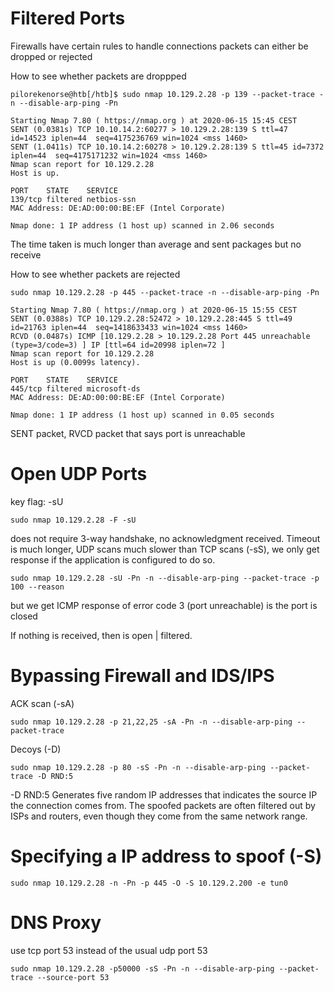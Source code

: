 # Filtered Ports 
Firewalls have certain rules to handle connections
packets can either be dropped or rejected 


How to see whether packets are droppped
```shell-session
pilorekenorse@htb[/htb]$ sudo nmap 10.129.2.28 -p 139 --packet-trace -n --disable-arp-ping -Pn

Starting Nmap 7.80 ( https://nmap.org ) at 2020-06-15 15:45 CEST
SENT (0.0381s) TCP 10.10.14.2:60277 > 10.129.2.28:139 S ttl=47 id=14523 iplen=44  seq=4175236769 win=1024 <mss 1460>
SENT (1.0411s) TCP 10.10.14.2:60278 > 10.129.2.28:139 S ttl=45 id=7372 iplen=44  seq=4175171232 win=1024 <mss 1460>
Nmap scan report for 10.129.2.28
Host is up.

PORT    STATE    SERVICE
139/tcp filtered netbios-ssn
MAC Address: DE:AD:00:00:BE:EF (Intel Corporate)

Nmap done: 1 IP address (1 host up) scanned in 2.06 seconds
```
The time taken is much longer than average and sent packages but no receive

How to see whether packets are rejected
```shell-session
sudo nmap 10.129.2.28 -p 445 --packet-trace -n --disable-arp-ping -Pn

Starting Nmap 7.80 ( https://nmap.org ) at 2020-06-15 15:55 CEST
SENT (0.0388s) TCP 10.129.2.28:52472 > 10.129.2.28:445 S ttl=49 id=21763 iplen=44  seq=1418633433 win=1024 <mss 1460>
RCVD (0.0487s) ICMP [10.129.2.28 > 10.129.2.28 Port 445 unreachable (type=3/code=3) ] IP [ttl=64 id=20998 iplen=72 ]
Nmap scan report for 10.129.2.28
Host is up (0.0099s latency).

PORT    STATE    SERVICE
445/tcp filtered microsoft-ds
MAC Address: DE:AD:00:00:BE:EF (Intel Corporate)

Nmap done: 1 IP address (1 host up) scanned in 0.05 seconds
```

SENT packet, RVCD packet that says port is unreachable 


# Open UDP Ports 
key flag: -sU
```shell-session
sudo nmap 10.129.2.28 -F -sU
```
does not require 3-way handshake, no acknowledgment received. Timeout is much longer, UDP scans much slower than TCP scans (-sS), we only get response if the application is configured to do so. 

```shell-session
sudo nmap 10.129.2.28 -sU -Pn -n --disable-arp-ping --packet-trace -p 100 --reason 
```
but we get ICMP response of error code 3 (port unreachable) is the port is closed

If nothing is received, then is open | filtered. 

# Bypassing Firewall and IDS/IPS 

ACK scan (-sA)
```shell-session
sudo nmap 10.129.2.28 -p 21,22,25 -sA -Pn -n --disable-arp-ping --packet-trace
```

Decoys (-D)
```shell-session
sudo nmap 10.129.2.28 -p 80 -sS -Pn -n --disable-arp-ping --packet-trace -D RND:5
```
-D RND:5	Generates five random IP addresses that indicates the source IP the connection comes from.
The spoofed packets are often filtered out by ISPs and routers, even though they come from the same network range.

# Specifying a IP address to spoof (-S)
```shell-session
sudo nmap 10.129.2.28 -n -Pn -p 445 -O -S 10.129.2.200 -e tun0
```

# DNS Proxy 
use tcp port 53 instead of the usual udp port 53
```shell-session
sudo nmap 10.129.2.28 -p50000 -sS -Pn -n --disable-arp-ping --packet-trace --source-port 53
```
